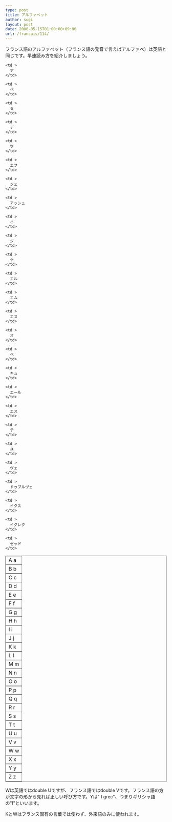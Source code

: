 ```yaml
---
type: post
title: アルファベット
author: sugi
layout: post
date: 2000-05-15T01:00:00+09:00
url: /francais/114/
---
```

フランス語のアルファベット（フランス語の発音で言えばアルファベ）は英語と同じです。早速読み方を紹介しましょう。

<table  frame="box" rules="all">
  <tr>
    <td >
      A a
    </td>
    
    <td >
      ア
    </td>
  </tr>
  
  <tr>
    <td >
      B b
    </td>
    
    <td >
      ベ
    </td>
  </tr>
  
  <tr>
    <td >
      C c
    </td>
    
    <td >
      セ
    </td>
  </tr>
  
  <tr>
    <td >
      D d
    </td>
    
    <td >
      デ
    </td>
  </tr>
  
  <tr>
    <td >
      E e
    </td>
    
    <td >
      ウ
    </td>
  </tr>
  
  <tr>
    <td >
      F f
    </td>
    
    <td >
      エフ
    </td>
  </tr>
  
  <tr>
    <td >
      G g
    </td>
    
    <td >
      ジェ
    </td>
  </tr>
  
  <tr>
    <td >
      H h
    </td>
    
    <td >
      アッシュ
    </td>
  </tr>
  
  <tr>
    <td >
      I i
    </td>
    
    <td >
      イ
    </td>
  </tr>
  
  <tr>
    <td >
      J j
    </td>
    
    <td >
      ジ
    </td>
  </tr>
  
  <tr>
    <td >
      K k
    </td>
    
    <td >
      ケ
    </td>
  </tr>
  
  <tr>
    <td >
      L l
    </td>
    
    <td >
      エル
    </td>
  </tr>
  
  <tr>
    <td >
      M m
    </td>
    
    <td >
      エム
    </td>
  </tr>
  
  <tr>
    <td >
      N n
    </td>
    
    <td >
      エヌ
    </td>
  </tr>
  
  <tr>
    <td >
      O o
    </td>
    
    <td >
      オ
    </td>
  </tr>
  
  <tr>
    <td >
      P p
    </td>
    
    <td >
      ペ
    </td>
  </tr>
  
  <tr>
    <td >
      Q q
    </td>
    
    <td >
      キュ
    </td>
  </tr>
  
  <tr>
    <td >
      R r
    </td>
    
    <td >
      エール
    </td>
  </tr>
  
  <tr>
    <td >
      S s
    </td>
    
    <td >
      エス
    </td>
  </tr>
  
  <tr>
    <td >
      T t
    </td>
    
    <td >
      テ
    </td>
  </tr>
  
  <tr>
    <td >
      U u
    </td>
    
    <td >
      ユ
    </td>
  </tr>
  
  <tr>
    <td >
      V v
    </td>
    
    <td >
      ヴェ
    </td>
  </tr>
  
  <tr>
    <td >
      W w
    </td>
    
    <td >
      ドゥブルヴェ
    </td>
  </tr>
  
  <tr>
    <td >
      X x
    </td>
    
    <td >
      イクス
    </td>
  </tr>
  
  <tr>
    <td >
      Y y
    </td>
    
    <td >
      イグレク
    </td>
  </tr>
  
  <tr>
    <td >
      Z z
    </td>
    
    <td >
      ゼッド
    </td>
  </tr>
</table>

Wは英語ではdouble Uですが、フランス語ではdouble Vです。フランス語の方が文字の形から見れば正しい呼び方です。Yは" I grec"、つまりギリシャ語の"I"といいます。

KとWはフランス固有の言葉では使わず、外来語のみに使われます。

